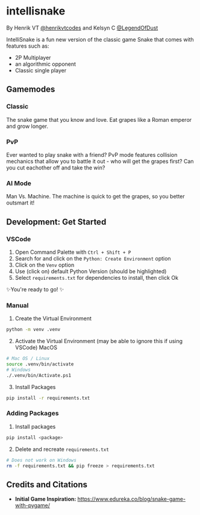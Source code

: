 # intellisnake

By Henrik VT [@henrikvtcodes](https://github.com/henrikvtcodes) and Kelsyn C [@LegendOfDust](https://github.com/LegendOfDust)

IntelliSnake is a fun new version of the classic game Snake that comes with features such as:

- 2P Multiplayer
- an algorithmic opponent
- Classic single player

## Gamemodes

### Classic

The snake game that you know and love. Eat grapes like a Roman emperor and grow longer.

### PvP

Ever wanted to play snake with a friend? PvP mode features collision mechanics that allow you to battle it out - who will get the grapes first? Can you cut eachother off and take the win?

### AI Mode

Man Vs. Machine. The machine is quick to get the grapes, so you better outsmart it!

## Development: Get Started

### VSCode

1. Open Command Palette with
   `Ctrl + Shift + P`
2. Search for and click on the `Python: Create Environment` option
3. Click on the `Venv` option
4. Use (click on) default Python Version (should be highlighted)
5. Select `requirements.txt` for dependencies to install, then click Ok

✨You're ready to go! ✨

### Manual

1. Create the Virtual Environment

```sh
python -m venv .venv
```

2. Activate the Virtual Environment (may be able to ignore this if using VSCode)
   MacOS

```sh
# Mac OS / Linux
source .venv/bin/activate
# Windows
./.venv/bin/Activate.ps1
```

3. Install Packages

```sh
pip install -r requirements.txt
```

### Adding Packages

1. Install packages

```sh
pip install <package>
```

2. Delete and recreate `requirements.txt`

```sh
# Does not work on Windows
rm -f requirements.txt && pip freeze > requirements.txt
```

## Credits and Citations

- **Initial Game Inspiration:** https://www.edureka.co/blog/snake-game-with-pygame/
